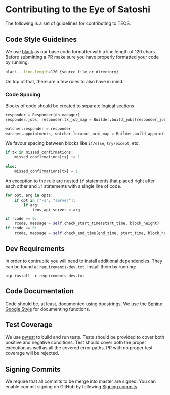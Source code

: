 # Contributing to the Eye of Satoshi

The following is a set of guidelines for contributing to TEOS.

## Code Style Guidelines
We use [black](https://github.com/psf/black) as our base code formatter with a line length of 120 chars. Before submitting a PR make sure you have properly formatted your code by running:

```bash
black --line-length=120 {source_file_or_directory}
```
On top of that, there are a few rules to also have in mind.

### Code Spacing
Blocks of code should be created to separate logical sections

```python
responder = Responder(db_manager)
responder.jobs, responder.tx_job_map = Builder.build_jobs(responder_jobs_data)

watcher.responder = responder
watcher.appointments, watcher.locator_uuid_map = Builder.build_appointments(watcher_appointments_data)
```
We favour spacing between blocks like `if/else`, `try/except`, etc.

```python
if tx in missed_confirmations:
    missed_confirmations[tx] += 1

else:
    missed_confirmations[tx] = 1
```

An exception to the rule are nested `if` statements that placed right after each other and `if` statements with a single line of code.

```python
for opt, arg in opts:
    if opt in ["-s", "server"]:
        if arg:
            teos_api_server = arg
```

```python
if rcode == 0:
    rcode, message = self.check_start_time(start_time, block_height)
if rcode == 0:
    rcode, message = self.check_end_time(end_time, start_time, block_height)
```

## Dev Requirements
In order to contrubite you will need to install additional dependencies. They can be found at `requirements-dev.txt`. Install them by running:

	pip install -r requirements-dev.txt

## Code Documentation
Code should be, at least, documented using docstrings. We use the [Sphinx Google Style](https://www.sphinx-doc.org/en/master/usage/extensions/example_google.html#example-google) for documenting functions.

## Test Coverage
We use [pytest](https://docs.pytest.org/en/latest/) to build and run tests. Tests should be provided to cover both positive and negative conditions. Test should cover both the proper execution as well as all the covered error paths. PR with no proper test coverage will be rejected. 

## Signing Commits

We require that all commits to be merge into master are signed. You can enable commit signing on GitHub by following [Signing commits](https://help.github.com/en/github/authenticating-to-github/signing-commits).

